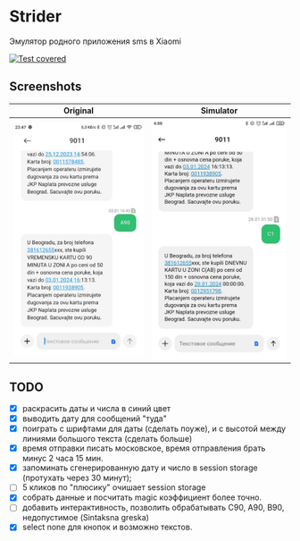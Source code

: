 # Strider
Эмулятор родного приложения sms в Xiaomi

[![Test covered](https://github.com/asavan/strider/actions/workflows/static.yml/badge.svg)](https://github.com/asavan/strider/actions/workflows/static.yml)

## Screenshots

Original             |  Simulator
:-------------------------:|:-------------------------:
![Original](/assets/photo_5307573224525125836_y.jpg)  |  ![Simulator](/assets/photo_5307573224525126292_y.jpg)

## TODO
- [x] раскрасить даты и числа в синий цвет
- [x] выводить дату для сообщений "туда"
- [x] поиграть с шрифтами для даты (сделать поуже), и с высотой между линиями большого текста (сделать больше)
- [x] время отправки писать московское, время отправления брать минус 2 часа 15 мин.
- [x] запоминать сгенерированную дату и число в session storage (протухать через 30 минут);
- [ ] 5 кликов по "плюсику" очишает session storage
- [x] собрать данные и посчитать magic коэффициент более точно.
- [ ] добавить интерактивность, позволить обрабатывать C90, A90, B90, недопустимое (Sintaksna greska)
- [x] select none для кнопок и возможно текстов.
